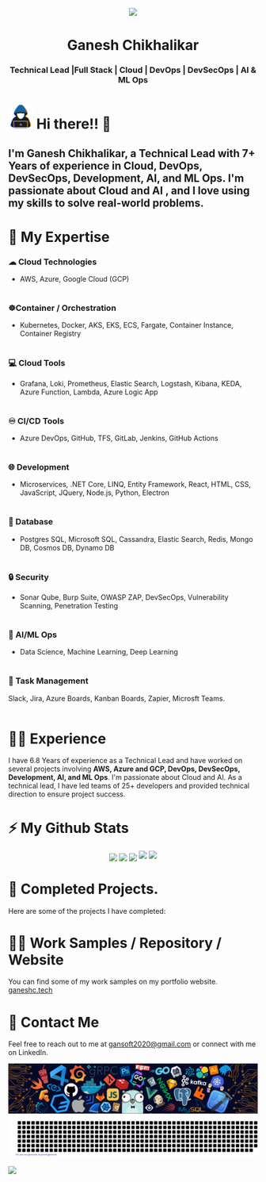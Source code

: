 
<p align="center">
  <img src="https://github.com/thompsonemerson/thompsonemerson/raw/master/cover-thompson.png" height="200"/>
</p>

<h1 align="center">Ganesh Chikhalikar</h1>
<h3 align="center">Technical Lead |Full Stack | Cloud | DevOps | DevSecOps | AI & ML Ops</h3>
<h1></h1>

# <picture><img src = "https://github.com/0xAbdulKhalid/0xAbdulKhalid/raw/main/assets/mdImages/about_me.gif" width = 50px></picture> Hi there!! 👋

## I'm **Ganesh Chikhalikar**, a Technical Lead with 7+ Years of experience in Cloud, DevOps, DevSecOps, Development, AI, and ML Ops. I'm passionate about Cloud and AI , and I love using my skills to solve real-world problems.

# 🚀 My Expertise


### ☁ Cloud Technologies 
- AWS, Azure, Google Cloud (GCP)
<br /> <br />

### ☸Container / Orchestration 
- Kubernetes, Docker, AKS, EKS, ECS, Fargate, Container Instance, Container Registry 
<br /> <br />

### 💻 Cloud Tools 
- Grafana, Loki, Prometheus, Elastic Search, Logstash, Kibana, KEDA, Azure Function, Lambda, Azure Logic App 
<br /> <br />

### ♾ CI/CD Tools 
- Azure DevOps, GitHub, TFS, GitLab, Jenkins, GitHub Actions 
<br /> <br />

### 🌐 Development 
 - Microservices, .NET Core, LINQ, Entity Framework, React, HTML, CSS, JavaScript, JQuery, Node.js, Python, Electron
<br /> <br />

### 🧊 Database 
- Postgres SQL, Microsoft SQL, Cassandra, Elastic Search, Redis, Mongo DB, Cosmos DB, Dynamo DB
<br /> <br />

### 🔒 Security 
- Sonar Qube, Burp Suite, OWASP ZAP, DevSecOps, Vulnerability Scanning, Penetration Testing
<br /> <br />

### 🤖 AI/ML Ops 
- Data Science, Machine Learning, Deep Learning
<br /> <br />

### 📅 Task Management
Slack, Jira, Azure Boards, Kanban Boards, Zapier, Microsft Teams.
<br /> <br />

# 👨‍💻 Experience
I have 6.8 Years of experience as a Technical Lead and have worked on several projects involving **AWS, Azure and GCP, DevOps, DevSecOps, Development, AI, and ML Ops**. I'm passionate about Cloud and AI. As a technical lead, I have led teams of  25+ developers and provided technical direction to ensure project success.


# ⚡️ My Github Stats
<p align="center">
<img align="center" src="https://github-readme-stats.vercel.app/api/top-langs/?username=gansoft&layout=compact&bg_color=0,73FA79,73FDFF,7A81FF&theme=graywhite&langs_count=10&exclude_repo=kasweb">
<img align="center" src="https://github-readme-stats.vercel.app/api?username=gansoft&count_private=true&show_icons=trueline_height=21&bg_color=0,EC6C6C,FFD479,FFFC79,73FA79&theme=graywhite">	
<img align="center" src="https://github-readme-streak-stats.herokuapp.com/?user=gansoft&theme=dracula">
<img src="https://metrics.lecoq.io/gansoft?template=classic&achievements=1&achievements.threshold=C&achievements.secrets=true&achievements.display=compact&achievements.limit=0&config.timezone=Asia%2FDhaka">	
<img src="https://github-profile-trophy.vercel.app/?username=gansoft&theme=onedark&title=MultiLanguage,Stars,Commit,Followers,Repo,PR">
</p>

# 🔨 Completed Projects.
Here are some of the projects I have completed:




# 👨‍💼 Work Samples / Repository / Website
You can find some of my work samples on my portfolio website.
<br/>
[ganeshc.tech](https://ganeshc.tech)


# 📧 Contact Me
Feel free to reach out to me at gansoft2020@gmail.com or connect with me on LinkedIn.




 <p align="center">
  <img src="https://raw.githubusercontent.com/KevinPatel04/KevinPatel04/master/header.png">
  <img src="https://raw.githubusercontent.com/gansoft/gansoft/4a18e413c4df66de8e20cb7fbb88b749e09d5ff8/gitartwork.svg">
  </p>
  
  ![](https://komarev.com/ghpvc/?username=gansoft&color=ff69b4&label=🍨_Nice_To_Meet_U!_You+are+my+visitor+No.)


